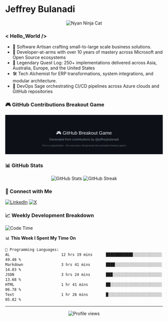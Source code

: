 # Jeffrey Bulanadi

<div align="center">
  <img src="https://www.nyan.cat/cats/nyaninja.gif" alt="Nyan Ninja Cat" width="400"/>
</div>

### < Hello_World />

- 🎨 Software Artisan crafting small-to-large scale business solutions.
- 💼 Developer-at-arms with over 10 years of mastery across Microsoft and Open Source ecosystems
- 🏢 Legendary Quest Log: 250+ implementations delivered across Asia, Australia, Europe, and the United States
- 🛠️ Tech Alchemist for ERP transformations, system integrations, and modular architecture.
- 🔄 DevOps Sage orchestrating CI/CD pipelines across Azure clouds and GitHub repositories

### 🎮 GitHub Contributions Breakout Game

<picture>
  <source
    media="(prefers-color-scheme: dark)"
    srcset="images/breakout-dark.svg"
  />
  <source
    media="(prefers-color-scheme: light)"
    srcset="images/breakout-light.svg"
  />
  <img alt="Breakout Game" src="images/breakout-dark.svg" />
</picture>

### 📊 GitHub Stats

<div align="center">
  <img src="https://github-readme-stats.vercel.app/api?username=jeffreybulanadi&show_icons=true&theme=tokyonight" alt="GitHub Stats" />
  <img src="https://github-readme-streak-stats.herokuapp.com/?user=jeffreybulanadi&theme=tokyonight" alt="GitHub Streak" />
</div>

### 🤝 Connect with Me

[![LinkedIn](https://img.shields.io/badge/LinkedIn-Connect-blue?style=for-the-badge&logo=linkedin)](https://linkedin.com/in/jeffreybulanadi)
[![X](https://img.shields.io/badge/Twitter-Follow-blue?style=for-the-badge&logo=twitter)](https://x.com/JeffreyBulanadi)

### 📈 Weekly Development Breakdown

<!--START_SECTION:waka-->
![Code Time](http://img.shields.io/badge/Code%20Time-340%20hrs%2059%20mins-blue)

📊 **This Week I Spent My Time On** 

```text
💬 Programming Languages: 
AL                       12 hrs 19 mins      ████████████░░░░░░░░░░░░░   49.48 % 
Markdown                 3 hrs 41 mins       ████░░░░░░░░░░░░░░░░░░░░░   14.83 % 
JSON                     3 hrs 24 mins       ███░░░░░░░░░░░░░░░░░░░░░░   13.68 % 
HTML                     1 hr 41 mins        ██░░░░░░░░░░░░░░░░░░░░░░░   06.78 % 
Text                     1 hr 26 mins        █░░░░░░░░░░░░░░░░░░░░░░░░   05.82 % 
```


<!--END_SECTION:waka-->

---

<div align="center">
  <img src="https://komarev.com/ghpvc/?username=jeffreybulanadi&color=blue&style=flat-square" alt="Profile views" />
</div>
